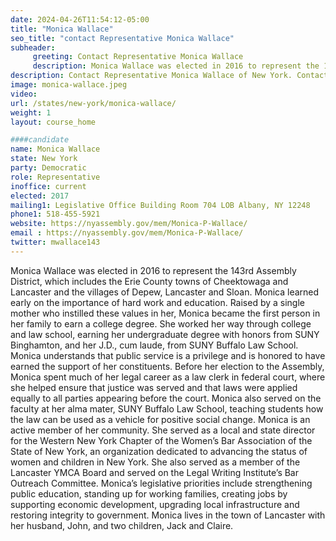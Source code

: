 ```yaml
---
date: 2024-04-26T11:54:12-05:00
title: "Monica Wallace"
seo_title: "contact Representative Monica Wallace"
subheader:
     greeting: Contact Representative Monica Wallace
     description: Monica Wallace was elected in 2016 to represent the 143rd Assembly District, which includes the Erie County towns of Cheektowaga and Lancaster and the villages of Depew, Lancaster and Sloan.
description: Contact Representative Monica Wallace of New York. Contact information for Monica Wallace includes email address, phone number, and mailing address.
image: monica-wallace.jpeg
video:
url: /states/new-york/monica-wallace/
weight: 1
layout: course_home

####candidate
name: Monica Wallace
state: New York
party: Democratic
role: Representative
inoffice: current
elected: 2017
mailing1: Legislative Office Building Room 704 LOB Albany, NY 12248
phone1: 518-455-5921
website: https://nyassembly.gov/mem/Monica-P-Wallace/
email : https://nyassembly.gov/mem/Monica-P-Wallace/
twitter: mwallace143
---
```


Monica Wallace was elected in 2016 to represent the 143rd Assembly District, which includes the Erie County towns of Cheektowaga and Lancaster and the villages of Depew, Lancaster and Sloan. Monica learned early on the importance of hard work and education. Raised by a single mother who instilled these values in her, Monica became the first person in her family to earn a college degree. She worked her way through college and law school, earning her undergraduate degree with honors from SUNY Binghamton, and her J.D., cum laude, from SUNY Buffalo Law School. Monica understands that public service is a privilege and is honored to have earned the support of her constituents. Before her election to the Assembly, Monica spent much of her legal career as a law clerk in federal court, where she helped ensure that justice was served and that laws were applied equally to all parties appearing before the court. Monica also served on the faculty at her alma mater, SUNY Buffalo Law School, teaching students how the law can be used as a vehicle for positive social change. Monica is an active member of her community. She served as a local and state director for the Western New York Chapter of the Women’s Bar Association of the State of New York, an organization dedicated to advancing the status of women and children in New York. She also served as a member of the Lancaster YMCA Board and served on the Legal Writing Institute’s Bar Outreach Committee. Monica’s legislative priorities include strengthening public education, standing up for working families, creating jobs by supporting economic development, upgrading local infrastructure and restoring integrity to government. Monica lives in the town of Lancaster with her husband, John, and two children, Jack and Claire.
